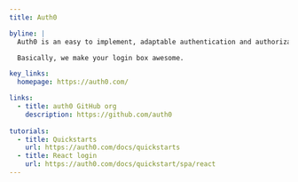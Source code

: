 ```yaml
---
title: Auth0

byline: |
  Auth0 is an easy to implement, adaptable authentication and authorization platform.

  Basically, we make your login box awesome.

key_links:
  homepage: https://auth0.com/

links:
  - title: auth0 GitHub org
    description: https://github.com/auth0
  
tutorials:
  - title: Quickstarts
    url: https://auth0.com/docs/quickstarts
  - title: React login
    url: https://auth0.com/docs/quickstart/spa/react
---
```

